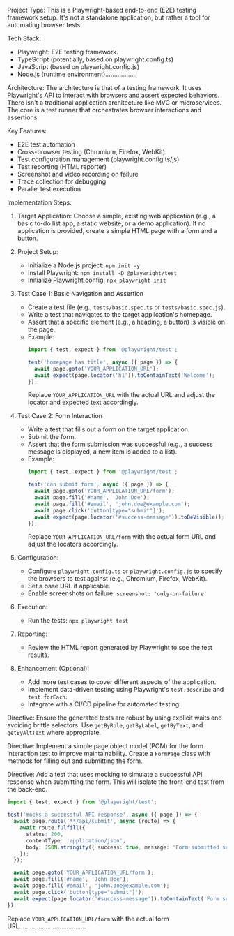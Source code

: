 Project Type:
This is a Playwright-based end-to-end (E2E) testing framework setup. It's not a standalone application, but rather a tool for automating browser tests.

Tech Stack:
- Playwright: E2E testing framework.
- TypeScript (potentially, based on playwright.config.ts)
- JavaScript (based on playwright.config.js)
- Node.js (runtime environment)..................

Architecture:
The architecture is that of a testing framework. It uses Playwright's API to interact with browsers and assert expected behaviors. There isn't a traditional application architecture like MVC or microservices. The core is a test runner that orchestrates browser interactions and assertions.

Key Features:
- E2E test automation
- Cross-browser testing (Chromium, Firefox, WebKit)
- Test configuration management (playwright.config.ts/js)
- Test reporting (HTML reporter)
- Screenshot and video recording on failure
- Trace collection for debugging
- Parallel test execution

Implementation Steps:

1. Target Application: Choose a simple, existing web application (e.g., a basic to-do list app, a static website, or a demo application). If no application is provided, create a simple HTML page with a form and a button.

2. Project Setup:
   - Initialize a Node.js project: `npm init -y`
   - Install Playwright: `npm install -D @playwright/test`
   - Initialize Playwright config: `npx playwright init`

3. Test Case 1: Basic Navigation and Assertion
   - Create a test file (e.g., `tests/basic.spec.ts` or `tests/basic.spec.js`).
   - Write a test that navigates to the target application's homepage.
   - Assert that a specific element (e.g., a heading, a button) is visible on the page.
   - Example:
     ```typescript
     import { test, expect } from '@playwright/test';

     test('homepage has title', async ({ page }) => {
       await page.goto('YOUR_APPLICATION_URL');
       await expect(page.locator('h1')).toContainText('Welcome');
     });
     ```
     Replace `YOUR_APPLICATION_URL` with the actual URL and adjust the locator and expected text accordingly.

4. Test Case 2: Form Interaction
   - Write a test that fills out a form on the target application.
   - Submit the form.
   - Assert that the form submission was successful (e.g., a success message is displayed, a new item is added to a list).
   - Example:
     ```typescript
     import { test, expect } from '@playwright/test';

     test('can submit form', async ({ page }) => {
       await page.goto('YOUR_APPLICATION_URL/form');
       await page.fill('#name', 'John Doe');
       await page.fill('#email', 'john.doe@example.com');
       await page.click('button[type="submit"]');
       await expect(page.locator('#success-message')).toBeVisible();
     });
     ```
     Replace `YOUR_APPLICATION_URL/form` with the actual form URL and adjust the locators accordingly.

5. Configuration:
   - Configure `playwright.config.ts` or `playwright.config.js` to specify the browsers to test against (e.g., Chromium, Firefox, WebKit).
   - Set a base URL if applicable.
   - Enable screenshots on failure: `screenshot: 'only-on-failure'`

6. Execution:
   - Run the tests: `npx playwright test`

7. Reporting:
   - Review the HTML report generated by Playwright to see the test results.

8. Enhancement (Optional):
   - Add more test cases to cover different aspects of the application.
   - Implement data-driven testing using Playwright's `test.describe` and `test.forEach`.
   - Integrate with a CI/CD pipeline for automated testing.

Directive: Ensure the generated tests are robust by using explicit waits and avoiding brittle selectors. Use `getByRole`, `getByLabel`, `getByText`, and `getByAltText` where appropriate.

Directive: Implement a simple page object model (POM) for the form interaction test to improve maintainability. Create a `FormPage` class with methods for filling out and submitting the form.

Directive: Add a test that uses mocking to simulate a successful API response when submitting the form. This will isolate the front-end test from the back-end.
```typescript
import { test, expect } from '@playwright/test';

test('mocks a successful API response', async ({ page }) => {
  await page.route('**/api/submit', async (route) => {
    await route.fulfill({
      status: 200,
      contentType: 'application/json',
      body: JSON.stringify({ success: true, message: 'Form submitted successfully' }),
    });
  });

  await page.goto('YOUR_APPLICATION_URL/form');
  await page.fill('#name', 'John Doe');
  await page.fill('#email', 'john.doe@example.com');
  await page.click('button[type="submit"]');
  await expect(page.locator('#success-message')).toContainText('Form submitted successfully');
});
```
Replace `YOUR_APPLICATION_URL/form` with the actual form URL......................................
```



